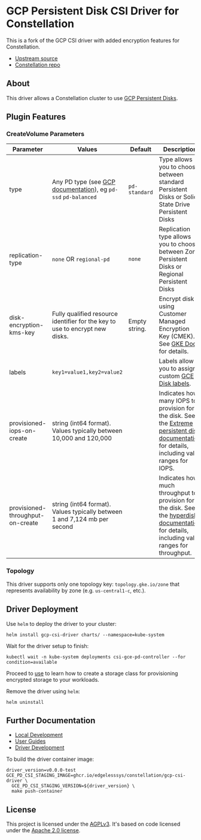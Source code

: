 # GCP Persistent Disk CSI Driver for Constellation

This is a fork of the GCP CSI driver with added encryption features for Constellation.

- [Upstream source](https://github.com/kubernetes-sigs/gcp-compute-persistent-disk-csi-driver)
- [Constellation repo](https://github.com/edgelesssys/constellation)

## About

This driver allows a Constellation cluster to use [GCP Persistent Disks](https://cloud.google.com/persistent-disk).

## Plugin Features

### CreateVolume Parameters

| Parameter                   | Values                    | Default       | Description                                                                                        |
|-----------------------------|---------------------------|---------------|----------------------------------------------------------------------------------------------------|
| type                        | Any PD type (see [GCP documentation](https://cloud.google.com/compute/docs/disks#disk-types)), eg `pd-ssd` `pd-balanced` | `pd-standard` | Type allows you to choose between standard Persistent Disks  or Solid State Drive Persistent Disks |
| replication-type            | `none` OR `regional-pd`   | `none`        | Replication type allows you to choose between Zonal Persistent Disks or Regional Persistent Disks  |
| disk-encryption-kms-key     | Fully qualified resource identifier for the key to use to encrypt new disks. | Empty string. | Encrypt disk using Customer Managed Encryption Key (CMEK). See [GKE Docs](https://cloud.google.com/kubernetes-engine/docs/how-to/using-cmek#create_a_cmek_protected_attached_disk) for details. |
| labels                      | `key1=value1,key2=value2` |               | Labels allow you to assign custom [GCE Disk labels](https://cloud.google.com/compute/docs/labeling-resources). |
| provisioned-iops-on-create  | string (int64 format). Values typically between 10,000 and 120,000 |               | Indicates how many IOPS to provision for the disk. See the [Extreme persistent disk documentation](https://cloud.google.com/compute/docs/disks/extreme-persistent-disk) for details, including valid ranges for IOPS. |
| provisioned-throughput-on-create  | string (int64 format). Values typically between 1 and 7,124 mb per second |               | Indicates how much throughput to provision for the disk. See the [hyperdisk documentation](TBD) for details, including valid ranges for throughput. |

### Topology

This driver supports only one topology key:
`topology.gke.io/zone`
that represents availability by zone (e.g. `us-central1-c`, etc.).

## Driver Deployment

Use `helm` to deploy the driver to your cluster:

```shell
helm install gcp-csi-driver charts/ --namespace=kube-system
```

Wait for the driver setup to finish:

```shell
kubectl wait -n kube-system deployments csi-gce-pd-controller --for condition=available
```

Proceed to [use](edgeless/use.md) to learn how to create a storage class for provisioning encrypted storage to your workloads.

Remove the driver using `helm`:

```shell
helm uninstall 
```

## Further Documentation

- [Local Development](docs/local-development.md)
- [User Guides](docs/kubernetes/user-guides)
- [Driver Development](docs/kubernetes/development.md)

To build the driver container image:

```shell
driver_version=v0.0.0-test
GCE_PD_CSI_STAGING_IMAGE=ghcr.io/edgelesssys/constellation/gcp-csi-driver \
  GCE_PD_CSI_STAGING_VERSION=${driver_version} \
  make push-container
```

## License

This project is licensed under the [AGPLv3](LICENSE). It's based on code licensed under the [Apache 2.0 license](LICENSE.Apache).
